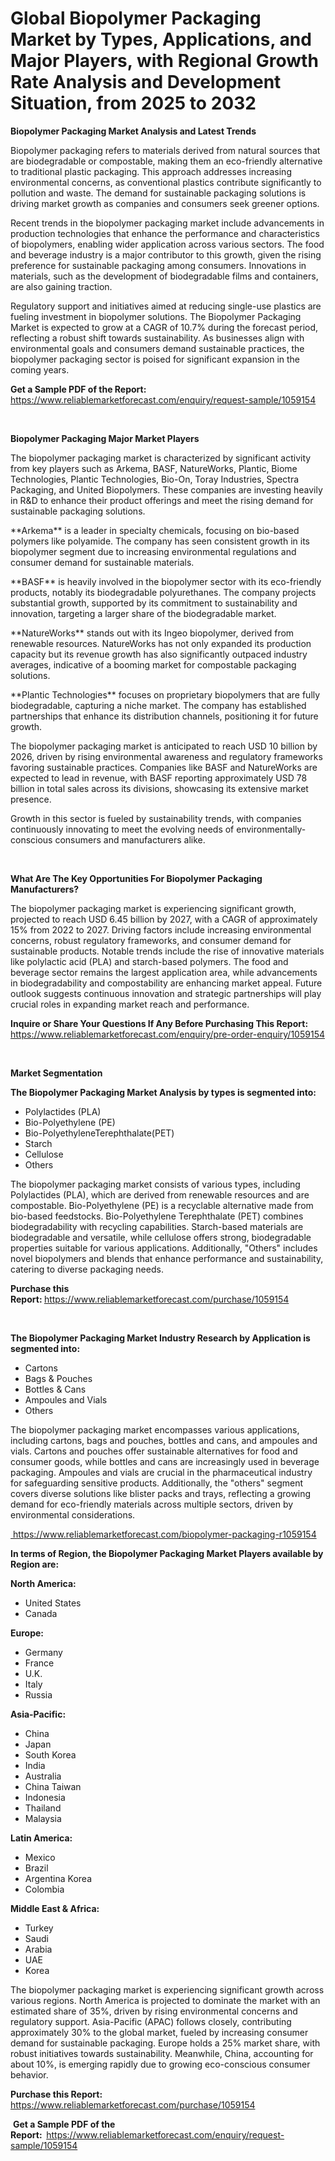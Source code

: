 <p><h1>Global Biopolymer Packaging Market by Types, Applications, and Major Players, with Regional Growth Rate Analysis and Development Situation, from 2025 to 2032</h1></p><p><strong>Biopolymer Packaging Market Analysis and Latest Trends</strong></p>
<p><p>Biopolymer packaging refers to materials derived from natural sources that are biodegradable or compostable, making them an eco-friendly alternative to traditional plastic packaging. This approach addresses increasing environmental concerns, as conventional plastics contribute significantly to pollution and waste. The demand for sustainable packaging solutions is driving market growth as companies and consumers seek greener options.</p><p>Recent trends in the biopolymer packaging market include advancements in production technologies that enhance the performance and characteristics of biopolymers, enabling wider application across various sectors. The food and beverage industry is a major contributor to this growth, given the rising preference for sustainable packaging among consumers. Innovations in materials, such as the development of biodegradable films and containers, are also gaining traction.</p><p>Regulatory support and initiatives aimed at reducing single-use plastics are fueling investment in biopolymer solutions. The Biopolymer Packaging Market is expected to grow at a CAGR of 10.7% during the forecast period, reflecting a robust shift towards sustainability. As businesses align with environmental goals and consumers demand sustainable practices, the biopolymer packaging sector is poised for significant expansion in the coming years.</p></p>
<p><strong>Get a Sample PDF of the Report:&nbsp;</strong> <a href="https://www.reliablemarketforecast.com/enquiry/request-sample/1059154?utm_campaign=3223&utm_medium=2&utm_source=Github&utm_content=ia&utm_term=19042025&utm_id=biopolymer-packaging">https://www.reliablemarketforecast.com/enquiry/request-sample/1059154</a></p>
<p>&nbsp;</p>
<p><strong>Biopolymer Packaging Major Market Players</strong></p>
<p><p>The biopolymer packaging market is characterized by significant activity from key players such as Arkema, BASF, NatureWorks, Plantic, Biome Technologies, Plantic Technologies, Bio-On, Toray Industries, Spectra Packaging, and United Biopolymers. These companies are investing heavily in R&D to enhance their product offerings and meet the rising demand for sustainable packaging solutions.</p><p>**Arkema** is a leader in specialty chemicals, focusing on bio-based polymers like polyamide. The company has seen consistent growth in its biopolymer segment due to increasing environmental regulations and consumer demand for sustainable materials. </p><p>**BASF** is heavily involved in the biopolymer sector with its eco-friendly products, notably its biodegradable polyurethanes. The company projects substantial growth, supported by its commitment to sustainability and innovation, targeting a larger share of the biodegradable market.</p><p>**NatureWorks** stands out with its Ingeo biopolymer, derived from renewable resources. NatureWorks has not only expanded its production capacity but its revenue growth has also significantly outpaced industry averages, indicative of a booming market for compostable packaging solutions.</p><p>**Plantic Technologies** focuses on proprietary biopolymers that are fully biodegradable, capturing a niche market. The company has established partnerships that enhance its distribution channels, positioning it for future growth.</p><p>The biopolymer packaging market is anticipated to reach USD 10 billion by 2026, driven by rising environmental awareness and regulatory frameworks favoring sustainable practices. Companies like BASF and NatureWorks are expected to lead in revenue, with BASF reporting approximately USD 78 billion in total sales across its divisions, showcasing its extensive market presence.</p><p>Growth in this sector is fueled by sustainability trends, with companies continuously innovating to meet the evolving needs of environmentally-conscious consumers and manufacturers alike.</p></p>
<p>&nbsp;</p>
<p><strong>What Are The Key Opportunities For Biopolymer Packaging Manufacturers?</strong></p>
<p><p>The biopolymer packaging market is experiencing significant growth, projected to reach USD 6.45 billion by 2027, with a CAGR of approximately 15% from 2022 to 2027. Driving factors include increasing environmental concerns, robust regulatory frameworks, and consumer demand for sustainable products. Notable trends include the rise of innovative materials like polylactic acid (PLA) and starch-based polymers. The food and beverage sector remains the largest application area, while advancements in biodegradability and compostability are enhancing market appeal. Future outlook suggests continuous innovation and strategic partnerships will play crucial roles in expanding market reach and performance.</p></p>
<p><strong>Inquire or Share Your Questions If Any Before Purchasing This Report:</strong> <a href="https://www.reliablemarketforecast.com/enquiry/pre-order-enquiry/1059154?utm_campaign=3223&utm_medium=2&utm_source=Github&utm_content=ia&utm_term=19042025&utm_id=biopolymer-packaging">https://www.reliablemarketforecast.com/enquiry/pre-order-enquiry/1059154</a></p>
<p>&nbsp;</p>
<p><strong>Market Segmentation</strong></p>
<p><strong>The Biopolymer Packaging Market Analysis by types is segmented into:</strong></p>
<p><ul><li>Polylactides (PLA)</li><li>Bio-Polyethylene (PE)</li><li>Bio-PolyethyleneTerephthalate(PET)</li><li>Starch</li><li>Cellulose</li><li>Others</li></ul></p>
<p><p>The biopolymer packaging market consists of various types, including Polylactides (PLA), which are derived from renewable resources and are compostable. Bio-Polyethylene (PE) is a recyclable alternative made from bio-based feedstocks. Bio-Polyethylene Terephthalate (PET) combines biodegradability with recycling capabilities. Starch-based materials are biodegradable and versatile, while cellulose offers strong, biodegradable properties suitable for various applications. Additionally, "Others" includes novel biopolymers and blends that enhance performance and sustainability, catering to diverse packaging needs.</p></p>
<p><strong>Purchase this Report:&nbsp;</strong><a href="https://www.reliablemarketforecast.com/purchase/1059154?utm_campaign=3223&utm_medium=2&utm_source=Github&utm_content=ia&utm_term=19042025&utm_id=biopolymer-packaging">https://www.reliablemarketforecast.com/purchase/1059154</a></p>
<p>&nbsp;</p>
<p><strong>The Biopolymer Packaging Market Industry Research by Application is segmented into:</strong></p>
<p><ul><li>Cartons</li><li>Bags & Pouches</li><li>Bottles & Cans</li><li>Ampoules and Vials</li><li>Others</li></ul></p>
<p><p>The biopolymer packaging market encompasses various applications, including cartons, bags and pouches, bottles and cans, and ampoules and vials. Cartons and pouches offer sustainable alternatives for food and consumer goods, while bottles and cans are increasingly used in beverage packaging. Ampoules and vials are crucial in the pharmaceutical industry for safeguarding sensitive products. Additionally, the "others" segment covers diverse solutions like blister packs and trays, reflecting a growing demand for eco-friendly materials across multiple sectors, driven by environmental considerations.</p></p>
<p><a href="https://www.reliablemarketforecast.com/biopolymer-packaging-r1059154?utm_campaign=3223&utm_medium=2&utm_source=Github&utm_content=ia&utm_term=19042025&utm_id=biopolymer-packaging">&nbsp;https://www.reliablemarketforecast.com/biopolymer-packaging-r1059154</a></p>
<p><strong>In terms of Region, the Biopolymer Packaging Market Players available by Region are:</strong></p>
<p>
    <p> <strong> North America: </strong>
        <ul>
            <li>United States</li>
            <li>Canada</li>
        </ul>
        </p> 
    <p> <strong> Europe: </strong>
        <ul>
            <li>Germany</li>
            <li>France</li>
            <li>U.K.</li>
            <li>Italy</li>
            <li>Russia</li>
        </ul>
        </p> 
    <p> <strong> Asia-Pacific: </strong>
        <ul>
            <li>China</li>
            <li>Japan</li>
            <li>South Korea</li>
            <li>India</li>
            <li>Australia</li>
            <li>China Taiwan</li>
            <li>Indonesia</li>
            <li>Thailand</li>
            <li>Malaysia</li>
        </ul>
        </p> 
    <p> <strong> Latin America: </strong>
        <ul>
            <li>Mexico</li>
            <li>Brazil</li>
            <li>Argentina Korea</li>
            <li>Colombia</li>
        </ul>
        </p> 
    <p> <strong> Middle East & Africa: </strong>
        <ul>
            <li>Turkey</li>
            <li>Saudi</li>
            <li>Arabia</li>
            <li>UAE</li>
            <li>Korea</li>
        </ul>
    </p>
    </p>
<p><p>The biopolymer packaging market is experiencing significant growth across various regions. North America is projected to dominate the market with an estimated share of 35%, driven by rising environmental concerns and regulatory support. Asia-Pacific (APAC) follows closely, contributing approximately 30% to the global market, fueled by increasing consumer demand for sustainable packaging. Europe holds a 25% market share, with robust initiatives towards sustainability. Meanwhile, China, accounting for about 10%, is emerging rapidly due to growing eco-conscious consumer behavior.</p></p>
<p><strong>Purchase this Report: </strong><a href="https://www.reliablemarketforecast.com/purchase/1059154?utm_campaign=3223&utm_medium=2&utm_source=Github&utm_content=ia&utm_term=19042025&utm_id=biopolymer-packaging">https://www.reliablemarketforecast.com/purchase/1059154</a></p>
<p>&nbsp;<strong>Get a Sample PDF of the Report:&nbsp;&nbsp;</strong><a href="https://www.reliablemarketforecast.com/enquiry/request-sample/1059154?utm_campaign=3223&utm_medium=2&utm_source=Github&utm_content=ia&utm_term=19042025&utm_id=biopolymer-packaging">https://www.reliablemarketforecast.com/enquiry/request-sample/1059154</a></p>
<p><strong></strong></p>
<p><p></p><p></p><p></p></p>